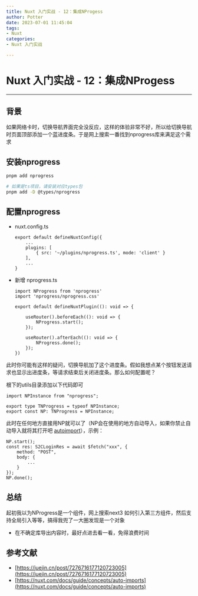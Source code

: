 ```yaml
---
title: Nuxt 入门实战 - 12：集成NProgess
author: Potter
date: 2023-07-01 11:45:04
tags: 
- Nuxt
categories: 
- Nuxt 入门实战

---
```



# Nuxt 入门实战 - 12：集成NProgess

---

## 背景

如果网络卡时，切换导航界面完全没反应，这样的体验非常不好，所以给切换导航时页面顶部添加一个蓝进度条。于是网上搜索一番找到nprogress库来满足这个需求

## 安装nprogress

```bash
pnpm add nprogress

# 如果是ts项目，请安装对应types包
pnpm add -D @types/nprogress
```

## 配置nprogress

- nuxt.config.ts
    
    ```tsx
    export default defineNuxtConfig({
    	...
    	plugins: [
    		{ src: '~/plugins/nprogress.ts', mode: 'client' }
    	],
    	...
    }
    ```
    
- 新增 nprogress.ts
    
    ```tsx
    import NProgress from 'nprogress'
    import 'nprogress/nprogress.css'
    
    export default defineNuxtPlugin((): void => {
    
    	useRouter().beforeEach((): void => {
    		NProgress.start();
    	});
    
    	useRouter().afterEach((): void => {
    		NProgress.done();
    	});
    })
    ```
    

此时你可能有这样的疑问，切换导航加了这个进度条。假如我想点某个按钮发送请求也显示出进度条，等请求结束后关闭进度条。那么如何配置呢？

根下的utils目录添加以下代码即可

```tsx
import NPInstance from "nprogress";

export type TNProgress = typeof NPInstance;
export const NP: TNProgress = NPInstance;
```

此时在任何地方直接用NP就可以了（NP会在使用的地方自动导入，如果你禁止自动导入就将其打开吧 [autoimport](https://nuxt.com/docs/guide/concepts/auto-imports)），示例：

```tsx
NP.start();
const res: S2CLoginRes = await $fetch("xxx", {
	method: "POST",
	body: {
		...
	}
});
NP.done();
```

## 总结

起初我以为NProgress是一个组件，网上搜索next3 如何引入第三方组件，然后支持全局引入等等，搞得我兜了一大圈发现是一个对象

- 在不确定库导出内容时，最好点进去看一看，免得浪费时间

## 参考文献

- [https://juejin.cn/post/7276716177120723005](https://juejin.cn/post/7276716177120723005)
- [https://nuxt.com/docs/guide/concepts/auto-imports](https://nuxt.com/docs/guide/concepts/auto-imports)
